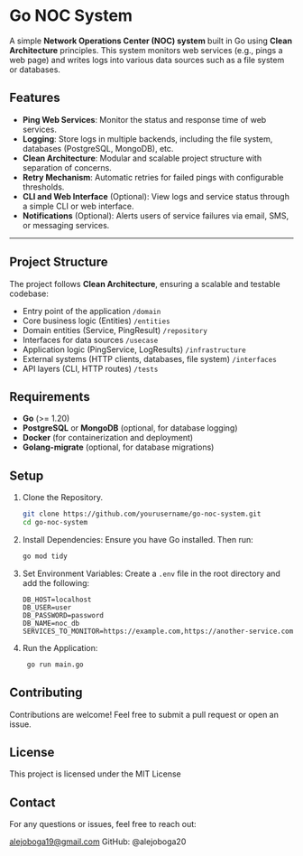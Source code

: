 # Go NOC System

A simple **Network Operations Center (NOC) system** built in Go using **Clean Architecture** principles. This system monitors web services (e.g., pings a web page) and writes logs into various data sources such as a file system or databases.

## Features

- **Ping Web Services**: Monitor the status and response time of web services.
- **Logging**: Store logs in multiple backends, including the file system, databases (PostgreSQL, MongoDB), etc.
- **Clean Architecture**: Modular and scalable project structure with separation of concerns.
- **Retry Mechanism**: Automatic retries for failed pings with configurable thresholds.
- **CLI and Web Interface** (Optional): View logs and service status through a simple CLI or web interface.
- **Notifications** (Optional): Alerts users of service failures via email, SMS, or messaging services.

---

## Project Structure

The project follows **Clean Architecture**, ensuring a scalable and testable codebase:

- Entry point of the application `/domain`
- Core business logic (Entities) `/entities`
- Domain entities (Service, PingResult) `/repository`
- Interfaces for data sources `/usecase`
- Application logic (PingService, LogResults) `/infrastructure`
- External systems (HTTP clients, databases, file system) `/interfaces`
- API layers (CLI, HTTP routes) `/tests`

## Requirements

- **Go** (>= 1.20)
- **PostgreSQL** or **MongoDB** (optional, for database logging)
- **Docker** (for containerization and deployment)
- **Golang-migrate** (optional, for database migrations)

## Setup

1. Clone the Repository.
   ```bash
   git clone https://github.com/yourusername/go-noc-system.git
   cd go-noc-system
   ```
2. Install Dependencies: Ensure you have Go installed. Then run:
   ```bash
   go mod tidy
   ```
3. Set Environment Variables: Create a `.env` file in the root directory and add the following:
   ```env
   DB_HOST=localhost
   DB_USER=user
   DB_PASSWORD=password
   DB_NAME=noc_db
   SERVICES_TO_MONITOR=https://example.com,https://another-service.com
   ```
4. Run the Application:
   ```bash
    go run main.go
   ```

## Contributing

Contributions are welcome! Feel free to submit a pull request or open an issue.

## License

This project is licensed under the MIT License

## Contact

For any questions or issues, feel free to reach out:

alejoboga19@gmail.com
GitHub: @alejoboga20
